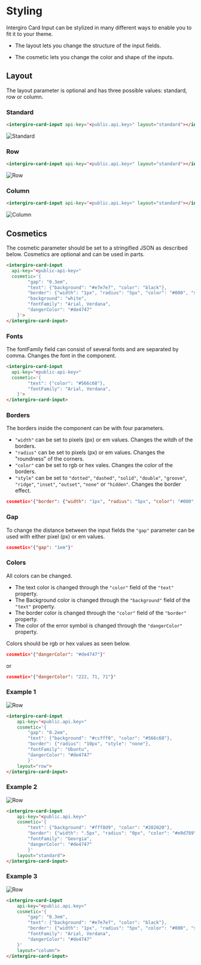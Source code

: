 # Styling
Intergiro Card Input can be stylized in many different ways to enable you to fit it to your theme.

- The layout lets you change the structure of the input fields.

- The cosmetic lets you change the color and shape of the inputs.
## Layout
The layout parameter is optional and has three possible values: standard, row or column.

### Standard 
```html
<intergiro-card-input api-key="<public.api.key>" layout="standard"></intergiro-card-input>
```
<img :src="$withBase('/assets/img/merchant/card-input/standard.png')" alt="Standard">

### Row

```html
<intergiro-card-input api-key="<public.api.key>" layout="standard"></intergiro-card-input>
```
<img :src="$withBase('/assets/img/merchant/card-input/row.png')" alt="Row">

### Column

```html
<intergiro-card-input api-key="<public.api.key>" layout="standard"></intergiro-card-input>
```

<img :src="$withBase('/assets/img/merchant/card-input/column.png')" alt="Column">

## Cosmetics
The cosmetic parameter should be set to a stringified JSON as described below. Cosmetics are optional and can be used in parts.
``` html
<intergiro-card-input
  api-key="<public-api-key>"
  cosmetic='{ 
		"gap": "0.3em", 
		"text": {"background": "#e7e7e7", "color": "black"}, 
		"border": {"width": "1px", "radius": "5px", "color": "#000", "style": "solid"},
		"background": "white",
		"fontFamily": "Arial, Verdana",
		"dangerColor": "#de4747"
	}'>
</intergiro-card-input>
```
### Fonts
The fontFamily field can consist of several fonts and are separated by comma. Changes the font in the component. 
``` html
<intergiro-card-input
  api-key="<public-api-key>"
  cosmetic='{ 
        "text": {"color": "#566c68"},
		"fontFamily": "Arial, Verdana",
	}'>
</intergiro-card-input>
```

### Borders
The borders inside the component can be with four parameters.
- `"width"` can be set to pixels (px) or em values. Changes the witdh of the borders.
- `"radius"` can be set to pixels (px) or em values. Changes the "roundness" of the corners.
- `"color"` can be set to rgb or hex vales. Changes the color of the borders.
- `"style"` can be set to `"dotted"`, `"dashed"`, `"solid"`, `"double"`, `"groove"`, `"ridge"`, `"inset"`, `"outset"`, `"none"` or `"hidden"`. Changes the border effect.

``` JSON
cosmetic='{"border": {"width": "1px", "radius": "5px", "color": "#000", "style": "solid"}}'
```
### Gap
To change the distance between the input fields the `"gap"` parameter can be used with either pixel (px) or em values.

```JSON
cosmetic='{"gap": "1em"}'
```

### Colors
All colors can be changed. 
- The text color is changed through the `"color"` field of the `"text"` property.
- The Background color is changed through the `"background"` field of the `"text"` property.
- The border color is changed through the `"color"` field of the `"border"` property.
- The color of the error symbol is changed through the `"dangerColor"` property.

Colors should be rgb or hex values as seen below.

 ``` JSON
cosmetic='{"dangerColor": "#de4747"}'
```
or 
 ``` JSON
cosmetic='{"dangerColor": "222, 71, 71"}'
```

### Example 1
<img :src="$withBase('/assets/img/merchant/card-input/greenExample.png')" alt="Row">

``` html
<intergiro-card-input
    api-key="<public.api.key>"
    cosmetic='{ 
		"gap": "0.2em", 
		"text": {"background": "#ccfff0", "color": "#566c68"}, 
		"border": {"radius": "10px", "style": "none"},
		"fontFamily": "Ubuntu",
		"dangerColor": "#de4747"
	    }' 
    layout="row">
</intergiro-card-input>
```
### Example 2
<img :src="$withBase('/assets/img/merchant/card-input/yellowExample.png')" alt="Row">

```html 
<intergiro-card-input 
    api-key="<public.api.key>"
	cosmetic='{
	    "text": {"background": "#fff8d9", "color": "#202020"}, 
	    "border": {"width": ".5px", "radius": "0px", "color": "#e9d789", "style": "solid"},
	    "fontFamily": "Georgia",
	    "dangerColor": "#de4747"
	    }' 
	layout="standard">
</intergiro-card-input>
``` 
### Example 3

<img :src="$withBase('/assets/img/merchant/card-input/greyExample.png')" alt="Row">

```html
<intergiro-card-input
    api-key="<public.api.key>"
    cosmetic='{ 
        "gap": "0.3em", 
        "text": {"background": "#e7e7e7", "color": "black"}, 
        "border": {"width": "1px", "radius": "5px", "color": "#000", "style": "solid"},
        "fontFamily": "Arial, Verdana",
        "dangerColor": "#de4747"
    }' 
    layout="column">
</intergiro-card-input>
```